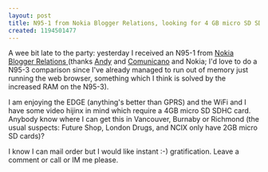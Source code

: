 ```yaml
---
layout: post
title: N95-1 from Nokia Blogger Relations, looking for 4 GB micro SD SDHC card
created: 1194501477
---
```

<p>A wee bit late to the party: yesterday I received an N95-1 from <a href="http://n95.bloggercomm.com/">Nokia Blogger Relations </a>(thanks <a href="http://andyabramson.blogs.com/voipwatch/">Andy</a> and <a href="http://comunicano.typepad.com/bam/">Comunicano</a> and Nokia; I&#39;d love to do a N95-3 comparison since I&#39;ve already managed to run out of memory just running the web browser, something which I think is solved by the increased RAM on the N95-3). </p><p>I am enjoying the EDGE (anything&#39;s better than GPRS) and the WiFi and I have some video hijinx in mind which require a 4GB micro SD SDHC card. Anybody know where I can get this in Vancouver, Burnaby or Richmond (the usual suspects: Future Shop, London Drugs, and NCIX only have 2GB micro SD cards)? </p><p>I know I can mail order but I would like instant :-) gratification. Leave a comment or call or IM me please.</p><p>&nbsp;</p>
